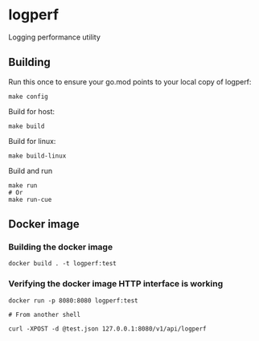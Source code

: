 # logperf
Logging performance utility

## Building

Run this once to ensure your go.mod points to your local copy of logperf:

```
make config
```

Build for host:

```
make build
```

Build for linux:

```
make build-linux
```

Build and run

```
make run
# Or
make run-cue
```


## Docker image

### Building the docker image

```
docker build . -t logperf:test
```

### Verifying the docker image HTTP interface is working

```
docker run -p 8080:8080 logperf:test

# From another shell

curl -XPOST -d @test.json 127.0.0.1:8080/v1/api/logperf
```
